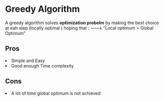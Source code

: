 # Greedy Algorithm
A greedy algorithm solves <b>optimization probelm</b> by making the best choice at eah step (locally optimal ) hoping that :
---> "Local optimum = Global Optimum"

## Pros 
<li> Simple and Easy </li>
<li> Good enough Time complexity </li>

## Cons
<li> A lot of time global optimum is not achieved </li>